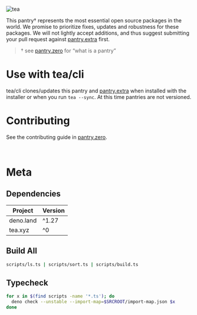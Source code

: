 ![tea](https://tea.xyz/banner.png)

This pantry† represents the most essential open source packages in the world.
We promise to prioritize fixes, updates and robustness for these packages.
We will not lightly accept additions, and thus suggest submitting your pull
request against [pantry.extra] first.

> † see [pantry.zero] for “what is a pantry”

# Use with tea/cli

tea/cli clones/updates this pantry and [pantry.extra] when installed with the
installer or when you run `tea --sync`. At this time pantries are not
versioned.

# Contributing

See the contributing guide in [pantry.zero].


&nbsp;


# Meta
## Dependencies

|   Project   | Version |
|-------------|---------|
| deno.land   | ^1.27   |
| tea.xyz     | ^0      |

## Build All

```sh
scripts/ls.ts | scripts/sort.ts | scripts/build.ts
```

## Typecheck

```sh
for x in $(find scripts -name '*.ts'); do
  deno check --unstable --import-map=$SRCROOT/import-map.json $x
done
```

[pantry.zero]: https://github.com/teaxyz/pantry.zero#contributing
[pantry.extra]: https://github.com/teaxyz/pantry.extra
